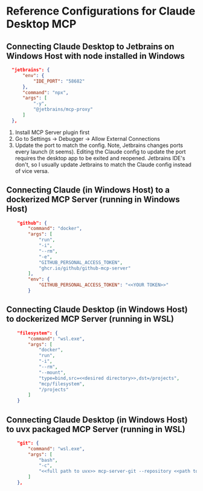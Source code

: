 # Reference Configurations for Claude Desktop MCP
## Connecting Claude Desktop to Jetbrains on Windows Host with node installed in Windows 
```json
  "jetbrains": {
      "env": {
          "IDE_PORT": "58682"
      },
      "command": "npx",
      "args": [
          "-y",
          "@jetbrains/mcp-proxy"
      ]
  },
```
1. Install MCP Server plugin first
2. Go to Settings -> Debugger -> Allow External Connections
3. Update the port to match the config.  Note, Jetbrains changes ports every launch (it seems).  Editing the Claude config to update the port requires the desktop app to be exited and reopened.  Jetbrains IDE's don't, so I usually  update Jetbrains to match the Claude config instead of vice versa.

## Connecting Claude (in Windows Host) to a dockerized MCP Server (running in Windows Host)

```json
    "github": {
        "command": "docker",
        "args": [
            "run",
            "-i",
            "--rm",
            "-e",
            "GITHUB_PERSONAL_ACCESS_TOKEN",
            "ghcr.io/github/github-mcp-server"
        ],
        "env": {
            "GITHUB_PERSONAL_ACCESS_TOKEN": "<<YOUR TOKEN>>"
        }
```

## Connecting Claude Desktop (in Windows Host) to dockerized MCP Server (running in WSL)

```json
    "filesystem": {
        "command": "wsl.exe",
        "args": [
            "docker",
            "run",
            "-i",
            "--rm",
            "--mount",
            "type=bind,src=<<desired directory>>,dst=/projects",
            "mcp/filesystem",
            "/projects"
        ]
    }
```
## Connecting Claude Desktop (in Windows Host) to uvx packaged MCP Server (running in WSL)
```json
    "git": {
        "command": "wsl.exe",
        "args": [
            "bash",
            "-c",
            "<<full path to uvx>> mcp-server-git --repository <<path to your repo>>"
        ]
    },
